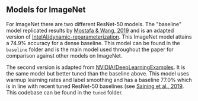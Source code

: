## Models for ImageNet

For ImageNet there are two different ResNet-50 models. The "baseline" model replicated results by [Mostafa & Wang, 2019](https://arxiv.org/abs/1902.05967) and is an adapted version of [IntelAI/dynamic-reparameterization](https://github.com/IntelAI/dynamic-reparameterization). This ImageNet model attains a 74.9% accuracy for a dense baseline. This model can be found in the `baseline` folder and is the main model used throughout the paper for comparison against other models on ImageNet.

The second version is adapted from [NVIDIA/DeepLearningExamples](https://github.com/NVIDIA/DeepLearningExamples/tree/master/PyTorch/Classification/RN50v1.5). It is the same model but better tuned than the baseline above. This model uses warmup learning rates and label smoothing and has a baseline 77.0% which is in line with recent tuned ResNet-50 baselines (see [Saining et al., 2019](https://arxiv.org/abs/1904.01569). This codebase can be found in the `tuned` folder.

